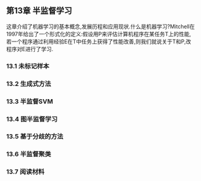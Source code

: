 ## 第13章 半监督学习
这章介绍了机器学习的基本概念,发展历程和应用现状.什么是机器学习?Mitchell在1997年给出了一个形式化的定义:假设用P来评估计算机程序在某任务T上的性能,若一个程序通过利用经验E在T中任务上获得了性能改善,则我们就说关于T和P,改程序对E进行了学习.

### 13.1 未标记样本

### 13.2 生成式方法

### 13.3 半监督SVM

### 13.4 图半监督学习

### 13.5 基于分歧的方法

### 13.6 半监督聚类

### 13.7 阅读材料

